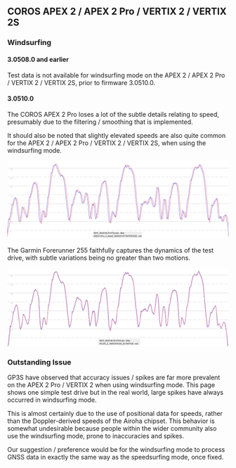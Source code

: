 ## COROS APEX 2 / APEX 2 Pro / VERTIX 2 / VERTIX 2S

### Windsurfing

#### 3.0508.0 and earlier

Test data is not available for windsurfing mode on the APEX 2 / APEX 2 Pro / VERTIX 2 / VERTIX 2S, prior to firmware 3.0510.0.



#### 3.0510.0

The COROS APEX 2 Pro loses a lot of the subtle details relating to speed, presumably due to the filtering / smoothing that is implemented.

It should also be noted that slightly elevated speeds are also quite common for the APEX 2 / APEX 2 Pro / VERTIX 2 / VERTIX 2S, when using the windsurfing mode.

![v-3-0510-0-apex-2-pro-wsurf](img/v-3-0510-0-apex-2-pro-wsurf.png)

The Garmin Forerunner 255 faithfully captures the dynamics of the test drive, with subtle variations being no greater than two motions.

![v-3-0510-0-fr-255-wsurf](img/v-3-0510-0-fr-255-wsurf.png)



### Outstanding Issue

GP3S have observed that accuracy issues / spikes are far more prevalent on the APEX 2 Pro / VERTIX 2 when using windsurfing mode. This page shows one simple test drive but in the real world, large spikes have always occurred in windsurfing mode.

This is almost certainly due to the use of positional data for speeds, rather than the Doppler-derived speeds of the Airoha chipset. This behavior is somewhat undesirable because people within the wider community also use the windsurfing mode, prone to inaccuracies and spikes.

Our suggestion / preference would be for the windsurfing mode to process GNSS data in exactly the same way as the speedsurfing mode, once fixed.


